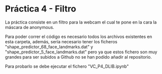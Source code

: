 Práctica 4 - Filtro 
===========================

La práctica consiste en un filtro para la webcam el cual te pone en la cara la máscara de anonymous. 

Para poder correr el código es necesario todos los archivos existentes en esta carpeta, además, sería necesario tener los ficheros "shape_predictor_68_face_landmarks.dat" y "shape_predictor_5_face_landmarks.dat" pero ya que estos fichero son muy grandes para ser subidos a Github no se han podido añadir al repositorio.

Para probarlo se debe ejecutar el fichero "VC_P4_DLIB.ipynb"
